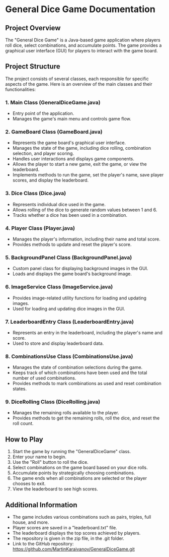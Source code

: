 # General Dice Game Documentation

## Project Overview

The "General Dice Game" is a Java-based game application where players roll dice, select combinations, and accumulate points. The game provides a graphical user interface (GUI) for players to interact with the game board.

## Project Structure

The project consists of several classes, each responsible for specific aspects of the game. Here is an overview of the main classes and their functionalities:

### 1. Main Class (GeneralDiceGame.java)

- Entry point of the application.
- Manages the game's main menu and controls game flow.

### 2. GameBoard Class (GameBoard.java)

- Represents the game board's graphical user interface.
- Manages the state of the game, including dice rolling, combination selection, and player scoring.
- Handles user interactions and displays game components.
- Allows the player to start a new game, exit the game, or view the leaderboard.
- Implements methods to run the game, set the player's name, save player scores, and display the leaderboard.

### 3. Dice Class (Dice.java)

- Represents individual dice used in the game.
- Allows rolling of the dice to generate random values between 1 and 6.
- Tracks whether a dice has been used in a combination.

### 4. Player Class (Player.java)

- Manages the player's information, including their name and total score.
- Provides methods to update and reset the player's score.

### 5. BackgroundPanel Class (BackgroundPanel.java)

- Custom panel class for displaying background images in the GUI.
- Loads and displays the game board's background image.

### 6. ImageService Class (ImageService.java)

- Provides image-related utility functions for loading and updating images.
- Used for loading and updating dice images in the GUI.

### 7. LeaderboardEntry Class (LeaderboardEntry.java)

- Represents an entry in the leaderboard, including the player's name and score.
- Used to store and display leaderboard data.

### 8. CombinationsUse Class (CombinationsUse.java)

- Manages the state of combination selections during the game.
- Keeps track of which combinations have been used and the total number of used combinations.
- Provides methods to mark combinations as used and reset combination states.

### 9. DiceRolling Class (DiceRolling.java)

- Manages the remaining rolls available to the player.
- Provides methods to get the remaining rolls, roll the dice, and reset the roll count.

## How to Play

1. Start the game by running the "GeneralDiceGame" class.
2. Enter your name to begin.
3. Use the "Roll" button to roll the dice.
4. Select combinations on the game board based on your dice rolls.
5. Accumulate points by strategically choosing combinations.
6. The game ends when all combinations are selected or the player chooses to exit.
7. View the leaderboard to see high scores.

## Additional Information

- The game includes various combinations such as pairs, triples, full house, and more.
- Player scores are saved in a "leaderboard.txt" file.
- The leaderboard displays the top scores achieved by players.
- The repository is given in the zip file, in the .git folder.
- Link to the GitHub repository: https://github.com/MartinKaraivanov/GeneralDiceGame.git